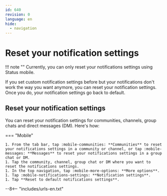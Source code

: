 ```yaml
---
id: 640
revision: 0
language: en
hide:
  - navigation
---
```


# Reset your notification settings

!!! note ""
    Currently, you can only reset your notifications settings using Status mobile.

If you set custom notification settings before but your notifications don't work the way you want anymore, you can reset your notification settings. Once you do, your notification settings go back to default.

## Reset your notification settings

You can reset your notification settings for communities, channels, group chats and direct messages (DM). Here's how:

=== "Mobile"

    1. From the tab bar, tap :mobile-communities: **Communities** to reset your notifications settings in a community or channel, or tap :mobile-messages: **Messages** to reset your notifications settings in a group chat or DM.
    1. Tap the community, channel, group chat or DM where you want to reset the notifications settings.
    1. In the top navigation, tap :mobile-more-options: **More options**.
    1. Tap :mobile-notifications-settings: **Notification settings**. 
    1. Tap **Reset to default notifications settings**.

--8<-- "includes/urls-en.txt"
